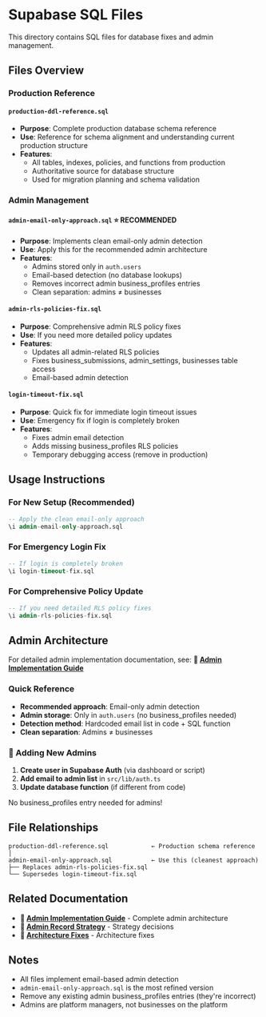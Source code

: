 # Supabase SQL Files

This directory contains SQL files for database fixes and admin management.

## Files Overview

### Production Reference

#### `production-ddl-reference.sql`
- **Purpose**: Complete production database schema reference
- **Use**: Reference for schema alignment and understanding current production structure
- **Features**:
  - All tables, indexes, policies, and functions from production
  - Authoritative source for database structure
  - Used for migration planning and schema validation

### Admin Management

#### `admin-email-only-approach.sql` ⭐ **RECOMMENDED**
- **Purpose**: Implements clean email-only admin detection
- **Use**: Apply this for the recommended admin architecture
- **Features**: 
  - Admins stored only in `auth.users`
  - Email-based detection (no database lookups)
  - Removes incorrect admin business_profiles entries
  - Clean separation: admins ≠ businesses

#### `admin-rls-policies-fix.sql` 
- **Purpose**: Comprehensive admin RLS policy fixes
- **Use**: If you need more detailed policy updates
- **Features**:
  - Updates all admin-related RLS policies
  - Fixes business_submissions, admin_settings, businesses table access
  - Email-based admin detection

#### `login-timeout-fix.sql`
- **Purpose**: Quick fix for immediate login timeout issues
- **Use**: Emergency fix if login is completely broken
- **Features**:
  - Fixes admin email detection
  - Adds missing business_profiles RLS policies
  - Temporary debugging access (remove in production)

## Usage Instructions

### For New Setup (Recommended)
```sql
-- Apply the clean email-only approach
\i admin-email-only-approach.sql
```

### For Emergency Login Fix
```sql
-- If login is completely broken
\i login-timeout-fix.sql
```

### For Comprehensive Policy Update
```sql
-- If you need detailed RLS policy fixes
\i admin-rls-policies-fix.sql
```

## Admin Architecture

For detailed admin implementation documentation, see:
**📖 [Admin Implementation Guide](../../docs/ADMIN-IMPLEMENTATION-GUIDE.md)**

### Quick Reference
- **Recommended approach**: Email-only admin detection
- **Admin storage**: Only in `auth.users` (no business_profiles needed)
- **Detection method**: Hardcoded email list in code + SQL function
- **Clean separation**: Admins ≠ businesses

### 🔧 Adding New Admins

1. **Create user in Supabase Auth** (via dashboard or script)
2. **Add email to admin list** in `src/lib/auth.ts`
3. **Update database function** (if different from code)

No business_profiles entry needed for admins!

## File Relationships

```
production-ddl-reference.sql            ← Production schema reference
│
admin-email-only-approach.sql           ← Use this (cleanest approach)
├── Replaces admin-rls-policies-fix.sql
└── Supersedes login-timeout-fix.sql
```

## Related Documentation

- **📖 [Admin Implementation Guide](../../docs/ADMIN-IMPLEMENTATION-GUIDE.md)** - Complete admin architecture
- **📖 [Admin Record Strategy](../../docs/ADMIN-RECORD-STRATEGY.md)** - Strategy decisions  
- **📖 [Architecture Fixes](../../docs/ADMIN-VS-BUSINESS-ARCHITECTURE-FIX.md)** - Architecture fixes

## Notes

- All files implement email-based admin detection
- `admin-email-only-approach.sql` is the most refined version
- Remove any existing admin business_profiles entries (they're incorrect)
- Admins are platform managers, not businesses on the platform
